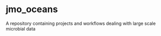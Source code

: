 # jmo_oceans
A repository containing projects and workflows dealing with large scale microbial data
